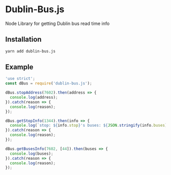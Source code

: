 # Dublin-Bus.js

Node Library for getting Dublin bus read time info

## Installation

``` bash
yarn add dublin-bus.js
```

## Example

```javascript
'use strict';
const dBus = require('dublin-bus.js');

dBus.stopAddress(7602).then(address => {
  console.log(address);
}).catch(reason => {
  console.log(reason);
});

dBus.getStopInfo(1344).then(info => {
  console.log(`stop: ${info.stop}'s buses: ${JSON.stringify(info.buses)}`);
}).catch(reason => {
  console.log(reason);
});

dBus.getBusesInfo(7602, [44]).then(buses => {
  console.log(buses);
}).catch(reason => {
  console.log(reason);
});
```
